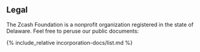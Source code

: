 <h2 id="legal">Legal</h2>

The Zcash Foundation is a nonprofit organization registered in the state of Delaware. Feel free to peruse our public documents:

{% include_relative incorporation-docs/list.md %}

<!-- More TK, low priority -->
